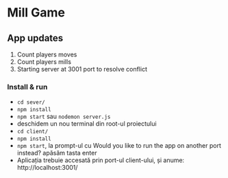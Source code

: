 # Mill Game

## App updates
1. Count players moves
2. Count players mills
3. Starting server at 3001 port to resolve conflict

### Install & run

- `cd sever/`
- `npm install`
- `npm start` sau `nodemon server.js`
- deschidem un nou terminal din root-ul proiectului
- `cd client/`
- `npm install`
- `npm start`, la prompt-ul cu Would you like to run the app on another port instead? apăsăm tasta enter
- Aplicația trebuie accesată prin port-ul client-ului, și anume: http://localhost:3001/
